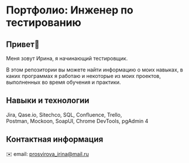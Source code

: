 # Портфолио: Инженер по тестированию

## Привет👋 
Меня зовут Ирина, я начинающий тестировщик.  <p>В этом репозитории вы можете найти информацию о моих навыках, в каких программах я работаю и некоторые из моих проектов, выполненных во время обучения и практики.</p>
## Навыки и технологии
Jira, Qase.io, Sitechco, SQL, Confluence, Trello, <br>Postman, Mockoon, SoapUI, Chrome DevTools, pgAdmin 4
## Контактная информация
✉️ email: prosvirova_irina@mail.ru
